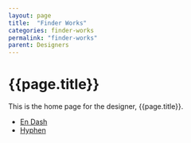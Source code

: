```yaml
---
layout: page
title:  "Finder Works"
categories: finder-works
permalink: "finder-works"
parent: Designers
---
```

# {{page.title}}
This is the home page for the designer, {{page.title}}.

- [En Dash](/finder-works/en-dash)
- [Hyphen](/finder-works/hyphen)
